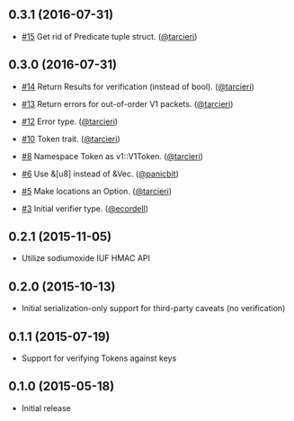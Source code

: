 ## 0.3.1 (2016-07-31)

* [#15](https://github.com/cryptosphere/macaroons-rs/pull/15)
  Get rid of Predicate tuple struct.
  ([@tarcieri])

## 0.3.0 (2016-07-31)

* [#14](https://github.com/cryptosphere/macaroons-rs/pull/14)
  Return Results for verification (instead of bool).
  ([@tarcieri])

* [#13](https://github.com/cryptosphere/macaroons-rs/pull/13)
  Return errors for out-of-order V1 packets.
  ([@tarcieri])

* [#12](https://github.com/cryptosphere/macaroons-rs/pull/12)
  Error type.
  ([@tarcieri])

* [#10](https://github.com/cryptosphere/macaroons-rs/pull/10)
  Token trait.
  ([@tarcieri])

* [#8](https://github.com/cryptosphere/macaroons-rs/pull/8)
  Namespace Token as v1::V1Token.
  ([@tarcieri])

* [#6](https://github.com/cryptosphere/macaroons-rs/pull/6)
  Use &[u8] instead of &Vec<u8>.
  ([@panicbit])

* [#5](https://github.com/cryptosphere/macaroons-rs/pull/5)
  Make locations an Option.
  ([@tarcieri])

* [#3](https://github.com/cryptosphere/macaroons-rs/pull/3)
  Initial verifier type.
  ([@ecordell])

## 0.2.1 (2015-11-05)

* Utilize sodiumoxide IUF HMAC API

## 0.2.0 (2015-10-13)

* Initial serialization-only support for third-party caveats (no verification)

## 0.1.1 (2015-07-19)

* Support for verifying Tokens against keys

## 0.1.0 (2015-05-18)

* Initial release

[@tarcieri]: https://github.com/tarcieri
[@ecordell]: https://github.com/ecordell
[@panicbit]: https://github.com/panicbit
